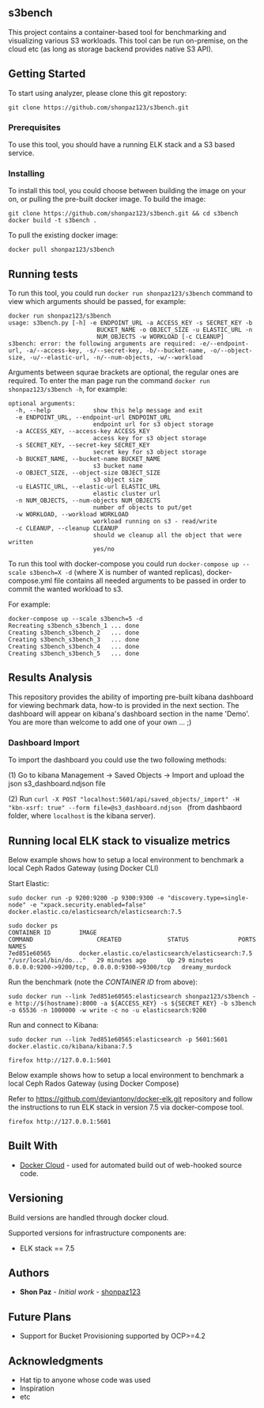 ## s3bench

This project contains a container-based tool for benchmarking and visualizing various S3 workloads. This tool can be run on-premise, on the cloud etc (as long as storage backend provides native S3 API).

## Getting Started

To start using analyzer, please clone this git repostory: 
```
git clone https://github.com/shonpaz123/s3bench.git
```
### Prerequisites

To use this tool, you should have a running ELK stack and a S3 based service. 

### Installing

To install this tool, you could choose between building the image on your on, or pulling the pre-built docker image. 
To build the image:

```
git clone https://github.com/shonpaz123/s3bench.git && cd s3bench
docker build -t s3bench .
```

To pull the existing docker image: 

```
docker pull shonpaz123/s3bench
```

## Running tests

To run this tool, you could run ``` docker run shonpaz123/s3bench ``` command to view which arguments should be passed, for example:

```
docker run shonpaz123/s3bench
usage: s3bench.py [-h] -e ENDPOINT_URL -a ACCESS_KEY -s SECRET_KEY -b
                         BUCKET_NAME -o OBJECT_SIZE -u ELASTIC_URL -n
                         NUM_OBJECTS -w WORKLOAD [-c CLEANUP]
s3bench: error: the following arguments are required: -e/--endpoint-url, -a/--access-key, -s/--secret-key, -b/--bucket-name, -o/--object-size, -u/--elastic-url, -n/--num-objects, -w/--workload
```
Arguments between squrae brackets are optional, the regular ones are required. To enter the man page run the command ``` docker run shonpaz123/s3bench -h ```, for example: 

``` 
optional arguments:
  -h, --help            show this help message and exit
  -e ENDPOINT_URL, --endpoint-url ENDPOINT_URL
                        endpoint url for s3 object storage
  -a ACCESS_KEY, --access-key ACCESS_KEY
                        access key for s3 object storage
  -s SECRET_KEY, --secret-key SECRET_KEY
                        secret key for s3 object storage
  -b BUCKET_NAME, --bucket-name BUCKET_NAME
                        s3 bucket name
  -o OBJECT_SIZE, --object-size OBJECT_SIZE
                        s3 object size
  -u ELASTIC_URL, --elastic-url ELASTIC_URL
                        elastic cluster url
  -n NUM_OBJECTS, --num-objects NUM_OBJECTS
                        number of objects to put/get
  -w WORKLOAD, --workload WORKLOAD
                        workload running on s3 - read/write
  -c CLEANUP, --cleanup CLEANUP
                        should we cleanup all the object that were written
                        yes/no
```

To run this tool with docker-compose you could run ``` docker-compose up --scale s3bench=X -d ``` (where X is number of wanted replicas), docker-compose.yml file contains all needed arguments to be passed in order to commit the wanted workload to s3. 

For example: 
``` 
docker-compose up --scale s3bench=5 -d
Recreating s3bench_s3bench_1 ... done
Creating s3bench_s3bench_2   ... done
Creating s3bench_s3bench_3   ... done
Creating s3bench_s3bench_4   ... done
Creating s3bench_s3bench_5   ... done
```

## Results Analysis

This repository provides the ability of importing pre-built kibana dashboard for viewing bechmark data, how-to is provided in the next section. The dashboard will appear on kibana's dashboard section in the name 'Demo'.
You are more than welcome to add one of your own ... ;)

### Dashboard Import

To import the dashboard you could use the two following methods:

(1) Go to kibana Management -> Saved Objects -> Import and upload the json s3_dashboard.ndjson file

(2) Run ```curl -X POST "localhost:5601/api/saved_objects/_import" -H "kbn-xsrf: true" --form file=@s3_dashboard.ndjson ``` (from dashbaord folder, where `localhost` is the kibana server).


## Running local ELK stack to visualize metrics

Below example shows how to setup a local environment to benchmark a local Ceph Rados Gateway (using Docker CLI) 

Start Elastic:

```shell
sudo docker run -p 9200:9200 -p 9300:9300 -e "discovery.type=single-node" -e "xpack.security.enabled=false" docker.elastic.co/elasticsearch/elasticsearch:7.5

sudo docker ps
CONTAINER ID        IMAGE                                                 COMMAND                  CREATED             STATUS              PORTS                                            NAMES
7ed851e60565        docker.elastic.co/elasticsearch/elasticsearch:7.5   "/usr/local/bin/do..."   29 minutes ago      Up 29 minutes       0.0.0.0:9200->9200/tcp, 0.0.0.0:9300->9300/tcp   dreamy_murdock
```

Run the benchmark (note the _CONTAINER ID_ from above):

```shell
sudo docker run --link 7ed851e60565:elasticsearch shonpaz123/s3bench -e http://$(hostname):8000 -a ${ACCESS_KEY} -s ${SECRET_KEY} -b s3bench -o 65536 -n 1000000 -w write -c no -u elasticsearch:9200
```

Run and connect to Kibana:

```shell
sudo docker run --link 7ed851e60565:elasticsearch -p 5601:5601 docker.elastic.co/kibana/kibana:7.5

firefox http://127.0.0.1:5601
```

Below example shows how to setup a local environment to benchmark a local Ceph Rados Gateway (using Docker Compose)

Refer to https://github.com/deviantony/docker-elk.git repository and follow the instructions to run ELK stack in version 7.5 via docker-compose tool. 

```shell
firefox http://127.0.0.1:5601
```

## Built With

* [Docker Cloud](https://cloud.docker.com/) - used for automated build out of web-hooked source code. 

## Versioning

Build versions are handled through docker cloud. 

Supported versions for infrastructure components are: 
- ELK stack == 7.5

## Authors

* **Shon Paz** - *Initial work* - [shonpaz123](https://github.com/shonpaz123)

## Future Plans 
- Support for Bucket Provisioning supported by OCP>=4.2

## Acknowledgments

* Hat tip to anyone whose code was used
* Inspiration
* etc
